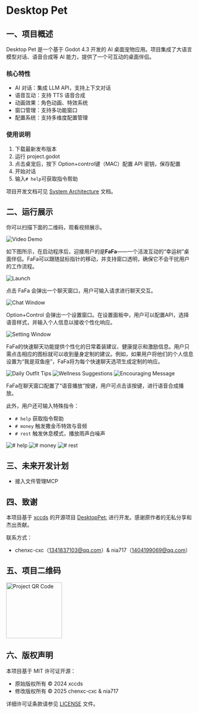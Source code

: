 # Desktop Pet



## 一、项目概述

Desktop Pet 是一个基于 Godot 4.3 开发的 AI 桌面宠物应用。项目集成了大语言模型对话、语音合成等 AI 能力，提供了一个可互动的桌面伴侣。

### 核心特性

- AI 对话：集成 LLM API，支持上下文对话
- 语音互动：支持 TTS 语音合成
- 动画效果：角色动画、特效系统
- 窗口管理：支持多功能窗口
- 配置系统：支持多维度配置管理

### 使用说明

1. 下载最新发布版本
2. 运行 project.godot
3. 点击桌宠后，按下 Option+control键（MAC）配置 API 密钥，保存配置
4. 开始对话
5. 输入`# help`可获取指令帮助



项目开发文档可见 [System Architecture](SystemArchitecture.md) 文档。



## 二、运行展示

你可以扫描下面的二维码，观看视频展示。

<img src="./picture/demo_play.png" alt="Video Demo" />

如下图所示，在启动程序后，迎接用户的是**FaFa**——一个活泼互动的“幸运树”桌面伴侣。FaFa可以跟随鼠标指针的移动，并支持窗口透明，确保它不会干扰用户的工作流程。

<img src="./picture/demo_launch.jpg" alt="Launch" />

点击 FaFa 会弹出一个聊天窗口，用户可输入请求进行聊天交互。

<img src="./picture/demo_chat.jpg" alt="Chat Window" />

Option+Control 会弹出一个设置窗口。在设置面板中，用户可以配置API，选择语音样式，并输入个人信息以接收个性化响应。

<img src="./picture/demo_setting.jpg" alt="Setting Window" />



FaFa的快速聊天功能提供个性化的日常着装建议、健康提示和激励信息。用户只需点击相应的图标就可以收到量身定制的建议。例如，如果用户将他们的个人信息设置为“我是双鱼座”，FaFa将为每个快速聊天选项生成定制的响应。

<img src="./picture/demo_quickchat_fit.jpg" alt="Daily Outfit Tips" />

<img src="./picture/demo_quickchat_wellness.jpg" alt="Wellness Suggestions" />

<img src="./picture/demo_quickchat_encourage.jpg" alt="Encouraging Message" />



FaFa在聊天窗口配置了“语音播放”按键，用户可点击该按键，进行语音合成播放。

此外，用户还可输入特殊指令：

- `# help` 获取指令帮助
- `# money` 触发撒金币特效与音频
- `# rest` 触发休息模式，播放雨声白噪声

<img src="./picture/demo_help.jpg" alt="# help" />

<img src="./picture/demo_money.png" alt="# money" /> 





<img src="./picture/demo_rest.jpg" alt="# rest" />





## 三、未来开发计划

- 接入文件管理MCP



## 四、致谢

本项目基于 [xccds](https://github.com/xccds) 的开源项目 [DesktopPet:](https://github.com/xccds/DesktopPet) 进行开发。感谢原作者的无私分享和杰出贡献。

联系方式：

- chenxc-cxc（1341837103@qq.com）& nia717（1404199069@qq.com）



## 五、项目二维码

<img src="https://api.qrserver.com/v1/create-qr-code/?size=150x150&data=https://github.com/chenxc-cxc/FaFa" alt="Project QR Code" width="150"/>

## 六、版权声明

本项目基于 MIT 许可证开源：

- 原始版权所有 © 2024 xccds
- 修改版权所有 © 2025 chenxc-cxc & nia717

详细许可证条款请参见 [LICENSE](LICENSE) 文件。
